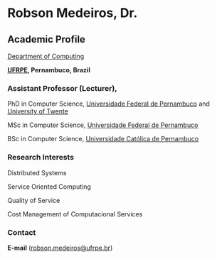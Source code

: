 # Robson Medeiros, Dr.

## Academic Profile


[Department of Computing](http://dc.ufrpe.br)

**[UFRPE](http://www.ufrpe.br), Pernambuco, Brazil**



### Assistant Professor (Lecturer), 




PhD in Computer Science, [Universidade Federal de Pernambuco](https://www.ufpe.br/) and [University of Twente](https://www.utwente.nl/)

MSc in Computer Science, [Universidade Federal de Pernambuco](https://www.ufpe.br/)

BSc in Computer Science, [Universidade Católica de Pernambuco](https://portal.unicap.br/)



### Research Interests

Distributed Systems

Service Oriented Computing

Quality of Service

Cost Management of Computacional Services




### Contact
**E-mail** ([robson.medeiros@ufrpe.br](mailto:robson.medeiros@ufrpe.br))
